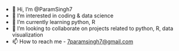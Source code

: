 - 👋 Hi, I’m @ParamSingh7
- 👀 I’m interested in coding & data science
- 🌱 I’m currently learning python, R
- 💞️ I’m looking to collaborate on projects related to python, R, data visualization
- 📫 How to reach me - 7paramsingh7@gmail.com

<!---
ParamSingh7/ParamSingh7 is a ✨ special ✨ repository because its `README.md` (this file) appears on your GitHub profile.
You can click the Preview link to take a look at your changes.
--->
